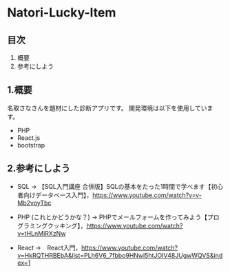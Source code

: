 # Natori-Lucky-Item

## 目次
1. 概要
2. 参考にしよう
## 1.概要
 名取さなさんを題材にした診断アプリです。
 開発環境は以下を使用しています。
 - PHP
 - React.js
 - bootstrap


## 2.参考にしよう
- SQL
-> 【SQL入門講座 合併版】SQLの基本をたった1時間で学べます【初心者向けデータベース入門】，https://www.youtube.com/watch?v=v-Mb2voyTbc

- PHP (これとかどうかな？)
-> PHPでメールフォームを作ってみよう【プログラミングクッキング】，https://www.youtube.com/watch?v=tHLnMiRXzNw

- React
->　React入門，https://www.youtube.com/watch?v=HkRQTHRBEbA&list=PLh6V6_7fbbo9HNwl5htJOIV48JUgwWQVS&index=1
